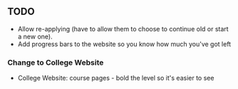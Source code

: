 ## TODO

* Allow re-applying (have to allow them to choose to continue old or start a new one).
* Add progress bars to the website so you know how much you've got left

### Change to College Website

* College Website: course pages - bold the level so it's easier to see

